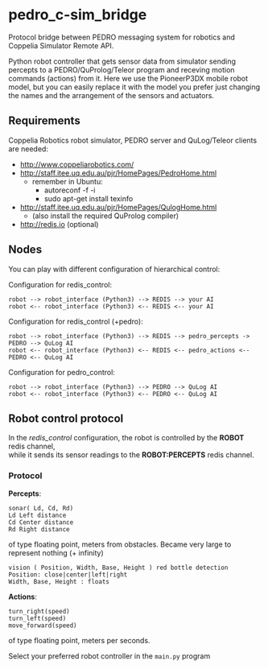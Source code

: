 # pedro_c-sim_bridge
Protocol bridge between PEDRO messaging system for robotics and Coppelia Simulator 
Remote API.

Python robot controller that gets sensor data from simulator sending percepts 
to a PEDRO/QuProlog/Teleor program and receving motion commands (actions) from it. 
Here we use the PioneerP3DX mobile robot model, but you can easily replace 
it with the model you prefer just changing the names and the arrangement of the sensors
 and actuators.

## Requirements

Coppelia Robotics robot simulator, PEDRO server and QuLog/Teleor clients are needed:
-  http://www.coppeliarobotics.com/
-  http://staff.itee.uq.edu.au/pjr/HomePages/PedroHome.html
    - remember in Ubuntu:
        - autoreconf -f -i 
        - sudo apt-get install texinfo
-  http://staff.itee.uq.edu.au/pjr/HomePages/QulogHome.html 
   - (also install the required QuProlog compiler)
-  http://redis.io  (optional)

## Nodes

You can play with different configuration of hierarchical control:

Configuration for redis_control:

    robot --> robot_interface (Python3) --> REDIS --> your AI
    robot <-- robot_interface (Python3) <-- REDIS <-- your AI


Configuration for redis_control (+pedro):

    robot --> robot_interface (Python3) --> REDIS --> pedro_percepts -> PEDRO --> QuLog AI
    robot <-- robot_interface (Python3) <-- REDIS <-- pedro_actions <-- PEDRO <-- QuLog AI

Configuration for pedro_control:

    robot --> robot_interface (Python3) --> PEDRO --> QuLog AI
    robot <-- robot_interface (Python3) <-- PEDRO <-- QuLog AI

## Robot control protocol

In the _redis_control_ configuration, the robot is controlled by the __ROBOT__ redis channel,  
while it sends its sensor readings to the __ROBOT:PERCEPTS__ redis channel.

### Protocol

__Percepts__:

    sonar( Ld, Cd, Rd)
    Ld Left distance
    Cd Center distance
    Rd Right distance

of type floating point, meters from obstacles. Became very large to represent nothing (+ infinity)

    vision ( Position, Width, Base, Height ) red bottle detection
    Position: close|center|left|right
    Width, Base, Height : floats  
    
__Actions__:

    turn_right(speed)
    turn_left(speed)
    move_forward(speed)

of type floating point, meters per seconds.

Select your preferred robot controller in the `main.py` program

